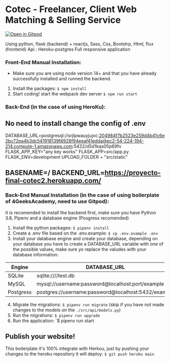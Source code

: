 # Cotec - Freelancer, Client Web Matching & Selling Service
[![Open in Gitpod](https://gitpod.io/button/open-in-gitpod.svg)](https://gitpod.io#https://github.com/4GeeksAcademy/react-flask-hello.git)

<p align="center">
<a href="https://youtu.be/JCL8xv5wyTo"></a>
</p>

Using python, flask (backend) + reactjs, Sass, Css, Bootstrp, Html, flux (frontend)
Api : Heroku-postgres
Full responsive application

### Front-End Manual Installation:

- Make sure you are using node version 14+ and that you have already successfully installed and runned the backend.

1. Install the packages: `$ npm install`
2. Start coding! start the webpack dev server `$ npm run start`

### Back-End (in the case of using HeroKu):
No need to install 
change the config of .env 
---------------------------------------------------------------------------------------------------------------------------------------------------------------
DATABASE_URL=postgresql://srjlpwauyjujxc:204984f7b2523e259d4b41c6e2bc72ea4b3dc541918139f4928f94eeaf41edda@ec2-54-224-194-214.compute-1.amazonaws.com:5432/d5d1kqs05p69fv
FLASK_APP_KEY="any key works"
FLASK_APP=src/app.py
FLASK_ENV=development
UPLOAD_FOLDER = "src/static"

BASENAME=/
BACKEND_URL=https://proyecto-final-cotec2.herokuapp.com/
---------------------------------------------------------------------------------------------------------------------------------------------------------------

### Back-End Manual Installation (in the case of using boilerplate of 4GeeksAcademy, need to use Gitpod):

It is recomended to install the backend first, make sure you have Python 3.8, Pipenv and a database engine (Posgress recomended)

1. Install the python packages: `$ pipenv install`
2. Create a .env file based on the .env.example: `$ cp .env.example .env`
3. Install your database engine and create your database, depending on your database you have to create a DATABASE_URL variable with one of the possible values, make sure yo replace the valudes with your database information:

| Engine	| DATABASE_URL 						|
| ------------- | ----------------------------------------------------- |
| SQLite	| sqlite:////test.db	 				|
| MySQL		| mysql://username:password@localhost:port/example	|
| Postgress	| postgres://username:password@localhost:5432/example 	|

4. Migrate the migrations: `$ pipenv run migrate` (skip if you have not made changes to the models on the `./src/api/models.py`)
5. Run the migrations: `$ pipenv run upgrade`
6. Run the application: `$ pipenv run start


## Publish your website!

This boilerplate it's 100% integrate with Herkou, just by pushing your changes to the heroku repository it will deploy: `$ git push heroku main`
